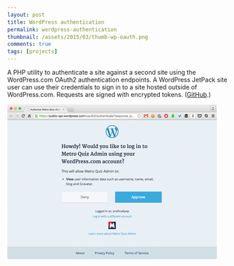 ```yaml
---
layout: post
title: WordPress authentication
permalink: wordpress-authentication
thumbnail: /assets/2015/03/thumb-wp-oauth.png
comments: true
tags: [projects]
---
```


A PHP utility to authenticate a site against a second site using the WordPress.com OAuth2 authentication endpoints. A WordPress JetPack site user can use their credentials to sign in to a site hosted outside of WordPress.com. Requests are signed with encrypted tokens. ([GitHub](https://github.com/andfinally/wordpress-authentication).)

<img src="/assets/2015/03/wp-oauth-authentication.png" class="content-img">
